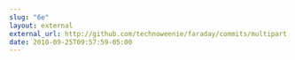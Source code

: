 ```yaml
---
slug: "6e"
layout: external
external_url: http://github.com/technoweenie/faraday/commits/multipart
date: 2010-09-25T09:57:59-05:00
---
```

